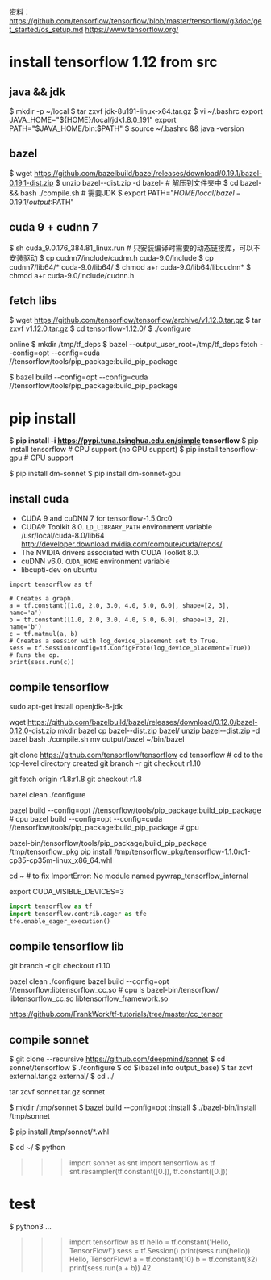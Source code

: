 资料：
https://github.com/tensorflow/tensorflow/blob/master/tensorflow/g3doc/get_started/os_setup.md
https://www.tensorflow.org/

# install tensorflow 1.12 from src

## java && jdk

$ mkdir -p ~/local
$ tar zxvf jdk-8u191-linux-x64.tar.gz
$ vi ~/.bashrc
export JAVA_HOME="${HOME}/local/jdk1.8.0_191"
export PATH="$JAVA_HOME/bin:$PATH"
$ source ~/.bashrc && java -version

## bazel

$ wget https://github.com/bazelbuild/bazel/releases/download/0.19.1/bazel-0.19.1-dist.zip
$ unzip bazel-<VERSION>-dist.zip -d bazel-<Version> # 解压到文件夹中
$ cd bazel-<Version> &&  bash ./compile.sh # 需要JDK
$ export PATH="${HOME}/local/bazel-0.19.1/output:$PATH"

## cuda 9 + cudnn 7

$ sh cuda_9.0.176_384.81_linux.run # 只安装编译时需要的动态链接库，可以不安装驱动
$ cp cudnn7/include/cudnn.h cuda-9.0/include
$ cp cudnn7/lib64/* cuda-9.0/lib64/
$ chmod a+r cuda-9.0/lib64/libcudnn*
$ chmod a+r cuda-9.0/include/cudnn.h 

## fetch libs


$ wget https://github.com/tensorflow/tensorflow/archive/v1.12.0.tar.gz
$ tar zxvf v1.12.0.tar.gz
$ cd tensorflow-1.12.0/
$ ./configure

online 
$ mkdir /tmp/tf_deps
$ bazel --output_user_root=/tmp/tf_deps fetch --config=opt --config=cuda //tensorflow/tools/pip_package:build_pip_package


$ bazel build --config=opt --config=cuda //tensorflow/tools/pip_package:build_pip_package



# pip install 

$ **pip install -i https://pypi.tuna.tsinghua.edu.cn/simple tensorflow**
$ pip install tensorflow      # CPU support (no GPU support)
$ pip install tensorflow-gpu  # GPU support

$ pip install dm-sonnet
$ pip install dm-sonnet-gpu

## install cuda

- CUDA 9 and cuDNN 7 for tensorflow-1.5.0rc0
- CUDA® Toolkit 8.0. `LD_LIBRARY_PATH` environment variable
    /usr/local/cuda-8.0/lib64
    http://developer.download.nvidia.com/compute/cuda/repos/
- The NVIDIA drivers associated with CUDA Toolkit 8.0.
- cuDNN v6.0. `CUDA_HOME` environment variable
- libcupti-dev on ubuntu

```
import tensorflow as tf

# Creates a graph.
a = tf.constant([1.0, 2.0, 3.0, 4.0, 5.0, 6.0], shape=[2, 3], name='a')
b = tf.constant([1.0, 2.0, 3.0, 4.0, 5.0, 6.0], shape=[3, 2], name='b')
c = tf.matmul(a, b)
# Creates a session with log_device_placement set to True.
sess = tf.Session(config=tf.ConfigProto(log_device_placement=True))
# Runs the op.
print(sess.run(c))

```

## compile tensorflow

sudo apt-get install openjdk-8-jdk

wget https://github.com/bazelbuild/bazel/releases/download/0.12.0/bazel-0.12.0-dist.zip
mkdir bazel
cp bazel-<VERSION>-dist.zip bazel/
unzip bazel-<VERSION>-dist.zip -d bazel
bash ./compile.sh 
mv output/bazel ~/bin/bazel

git clone https://github.com/tensorflow/tensorflow
cd tensorflow  # cd to the top-level directory created
git branch -r
git checkout r1.10 

git fetch origin r1.8:r1.8
git checkout r1.8

bazel clean
./configure

bazel build --config=opt //tensorflow/tools/pip_package:build_pip_package # cpu
bazel build --config=opt --config=cuda //tensorflow/tools/pip_package:build_pip_package   # gpu

bazel-bin/tensorflow/tools/pip_package/build_pip_package /tmp/tensorflow_pkg
pip install /tmp/tensorflow_pkg/tensorflow-1.1.0rc1-cp35-cp35m-linux_x86_64.whl

cd ~ # to fix ImportError: No module named pywrap_tensorflow_internal

export CUDA_VISIBLE_DEVICES=3

```python
import tensorflow as tf
import tensorflow.contrib.eager as tfe
tfe.enable_eager_execution()
```

## compile tensorflow lib

git branch -r
git checkout r1.10 

bazel clean
./configure
bazel build --config=opt //tensorflow:libtensorflow_cc.so # cpu
ls bazel-bin/tensorflow/
    libtensorflow_cc.so     libtensorflow_framework.so

https://github.com/FrankWork/tf-tutorials/tree/master/cc_tensor


## compile sonnet
$ git clone --recursive https://github.com/deepmind/sonnet
$ cd sonnet/tensorflow
$ ./configure
$ cd $(bazel info output_base)
$ tar zcvf external.tar.gz external/
$ cd ../

tar zcvf sonnet.tar.gz sonnet

$ mkdir /tmp/sonnet
$ bazel build --config=opt :install
$ ./bazel-bin/install /tmp/sonnet

$ pip install /tmp/sonnet/*.whl

$ cd ~/
$ python
>>> import sonnet as snt
>>> import tensorflow as tf
>>> snt.resampler(tf.constant([0.]), tf.constant([0.]))



# test

$ python3
...
>>> import tensorflow as tf
>>> hello = tf.constant('Hello, TensorFlow!')
>>> sess = tf.Session()
>>> print(sess.run(hello))
Hello, TensorFlow!
>>> a = tf.constant(10)
>>> b = tf.constant(32)
>>> print(sess.run(a + b))
42
>>>









